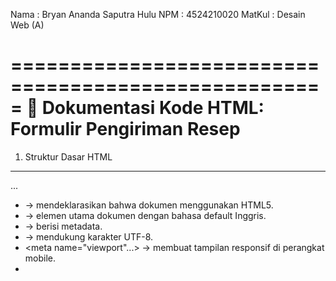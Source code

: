 Nama   : Bryan Ananda Saputra Hulu
NPM    : 4524210020
MatKul : Desain Web (A)

=====================================================
📄 Dokumentasi Kode HTML: Formulir Pengiriman Resep
=====================================================

1. Struktur Dasar HTML
----------------------
<!DOCTYPE html>
<html lang="en">
<head>
    <meta charset="UTF-8">
    <meta name="viewport" content="width=, initial-scale=1.0">
    <title>Praktikum 4</title>
</head>
<body>
    ...
</body>
</html>

- <!DOCTYPE html> → mendeklarasikan bahwa dokumen menggunakan HTML5.
- <html lang="en"> → elemen utama dokumen dengan bahasa default Inggris.
- <head> → berisi metadata.
- <meta charset="UTF-8"> → mendukung karakter UTF-8.
- <meta name="viewport"...> → membuat tampilan responsif di perangkat mobile.
- <title> → judul halaman yang tampil di tab browser.

-----------------------------------------------------

2. Judul Utama Halaman
----------------------
<h1>Formulir Pengiriman Resep Baru</h1>

- <h1> → heading utama halaman.

-----------------------------------------------------

3. Formulir Resep
-----------------
<form action="/submit-recipe" method="post">

- <form> → elemen utama untuk input data.
- action="/submit-recipe" → data dikirim ke URL /submit-recipe.
- method="post" → metode pengiriman data POST.

a. Informasi Dasar Resep
------------------------
<fieldset>
    <legend>Informasi Dasar Resep</legend>
    <p>
        <label for="recipe-name">Nama Resep:</label><br>
        <input type="text" id="recipe-name" name="recipe_name" required maxlength="80">
    </p>
    <p>
        <label for="prep-time">Waktu Persiapan (menit):</label><br>
        <input type="number" id="prep-time" name="prep_time" min="5" placeholder="Contoh: 45">
    </p>
</fieldset>

- <fieldset> → mengelompokkan input.
- <legend> → judul kelompok input.
- Nama Resep → wajib diisi, maksimal 80 karakter.
- Waktu Persiapan → angka menit, minimal 5.

b. Detail Tambahan
------------------
<fieldset>
    <legend>Detail Tambahan</legend>
    <p>
        <label for="difficulty">Tingkat Kesulitan (1-5):</label><br>
        <input type="range" id="difficulty" name="difficulty" min="1" max="5" step="1">
    </p>
    <p>
        <label for="recipe-category">Kategori Resep:</label><br>
        <input list="categories" id="recipe-category" name="recipe_category">
        <datalist id="categories">
            <option value="Makanan Pembuka"></option>
            <option value="Makanan Utama"></option>
            <option value="Hidangan Penutup"></option>
            <option value="Minuman"></option>
        </datalist>
    </p>
</fieldset>

- Tingkat Kesulitan → slider 1–5.
- Kategori Resep → input dengan pilihan otomatis dari datalist.

c. Tombol Kirim
---------------
<button type="submit">Kirim Resep</button>

- Tombol untuk mengirimkan formulir.

-----------------------------------------------------

4. Pratinjau Halaman Resep
--------------------------
<hr>
<h2>Pratinjau Halaman Resep</h2>

- <hr> → garis pemisah.
- <h2> → subjudul pratinjau resep.

a. Header Resep
---------------
<article>
    <header>
        <h1>Judul Resep Akan Muncul Di Sini</h1>
        <p>Waktu persiapan: <time datetime="PT45M">45 menit</time></p>
    </header>

- <article> → konten mandiri.
- <header> → bagian kepala artikel.
- <time> → elemen waktu (ISO 8601).

b. Gambar Resep
---------------
<figure>
    <img src="html5.jpg" alt="Gambar hidangan utama resep" width="600">
    <figcaption>Deskripsi singkat atau caption untuk gambar.</figcaption>
</figure>

- <figure> → gambar + caption.
- <img> → menampilkan gambar.
- <figcaption> → keterangan gambar.

c. Deskripsi Resep
------------------
<p>
    Deskripsi lengkap tentang resep...
    <mark>bumbu spesial</mark>...
</p>

- <p> → paragraf penjelasan.
- <mark> → sorot teks penting.

d. Informasi Gizi
-----------------
<details>
    <summary>Tampilkan Informasi Gizi</summary>
    <ul>
        <li>Kalori: 350kcal</li>
        <li>Protein: 20g</li>
        <li>Karbohidrat: 30g</li>
    </ul>
</details>

- <details> → konten tersembunyi.
- <summary> → teks ringkasan.
- <ul> → daftar informasi gizi.

e. Video Tutorial
-----------------
<h3>Video Tutorial</h3>
<video controls width="600">
    <source src="01 praktikum dasar dasar html.mp4" type="video/mp4">
    Maaf, browser Anda tidak mendukung pemutaran video.
    <track label="Bahasa Indonesia" kind="subtitles" srclang="id" src="subtitles.vtt" default>
</video>

- <video> → elemen video.
- controls → kontrol play/pause.
- <source> → file video.
- <track> → subtitle bahasa Indonesia.

f. Footer Artikel
-----------------
<footer>
    <p>Tingkat Kesulitan: 
        <meter min="0" max="5" value="3" title="3 dari 5">Sedang</meter>
    </p>
</footer>

- <footer> → bagian penutup artikel.
- <meter> → indikator tingkat kesulitan (0–5).

-----------------------------------------------------

Ringkasan
---------
1. Formulir Resep: input nama resep, waktu persiapan, tingkat kesulitan, kategori.
2. Pratinjau Resep: artikel berisi judul, gambar, deskripsi, informasi gizi, video, tingkat kesulitan.
3. Menggunakan elemen HTML5 semantik: article, header, footer, figure, details, meter, time.

=====================================================
